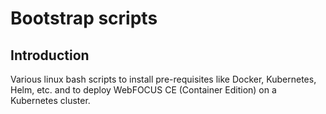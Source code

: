 
# Bootstrap scripts 

## Introduction

Various linux bash scripts to install pre-requisites like Docker, Kubernetes, Helm, etc. and to deploy WebFOCUS CE (Container Edition) on a Kubernetes cluster.